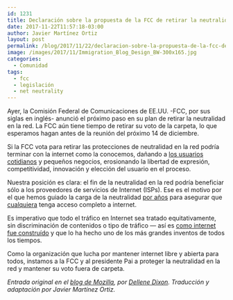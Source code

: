 ```yaml
---
id: 1231
title: Declaración sobre la propuesta de la FCC de retirar la neutralidad en la red en EE.UU.
date: 2017-11-22T11:57:18-03:00
author: Javier Martínez Ortiz
layout: post
permalink: /blog/2017/11/22/declaracion-sobre-la-propuesta-de-la-fcc-de-retirar-la-neutralidad-en-la-red-en-ee-uu/
image: /images/2017/11/Immigration_Blog_Design_BW-300x165.jpg
categories:
  - Comunidad
tags:
  - fcc
  - legislación
  - net neutrality
---
```

<div class="entry-content">
  <p>
    Ayer, la Comisión Federal de Comunicaciones de EE.UU. -FCC, por sus siglas en inglés- anunció el próximo paso en su plan de retirar la neutralidad en la red. La FCC aún tiene tiempo de retirar su voto de la carpeta, lo que esperamos hagan antes de la reunión del próximo 14 de diciembre.
  </p>
  
  <p>
    Si la FCC vota para retirar las protecciones de neutralidad en la red podría terminar con la internet como la conocemos, dañando a <a href="https://blog.mozilla.org/blog/2017/06/06/new-mozilla-poll-americans-political-parties-overwhelmingly-support-net-neutrality/">los usuarios cotidianos</a> y pequeños negocios, erosionando la libertad de expresión, competitividad, innovación y elección del usuario en el proceso.
  </p>
  
  <p>
    Nuestra posición es clara: el fin de la neutralidad en la red podría beneficiar sólo a los proveedores de servicios de Internet (ISPs). Ese es el motivo por el que hemos guiado la carga de la neutralidad <a href="https://blog.mozilla.org/netpolicy/2014/07/15/mozilla-submits-comments-on-fcc-net-neutrality-proposal/">por años</a> para asegurar que <a href="https://blog.mozilla.org/blog/2017/07/13/defending-net-neutrality-millions-rally-save-internet/">cualquiera</a> tenga acceso completo a internet.
  </p>
  
  <p>
    Es imperativo que todo el tráfico en Internet sea tratado equitativamente, sin discriminación de contenidos o tipo de tráfico — así es <a href="https://blog.mozilla.org/blog/2017/09/15/busting-myth-net-neutrality-hampers-investment/">como internet fue construído</a> y que lo ha hecho uno de los más grandes inventos de todos los tiempos.
  </p>
  
  <p>
    Como la organización que lucha por mantener internet libre y abierta para todos, instamos a la FCC y al presidente Pai a proteger la neutralidad en la red y mantener su voto fuera de carpeta.
  </p>
  
  <p>
    <em>Entrada original en el <a href="https://blog.mozilla.org/blog/2017/11/21/statement-on-fcc-proposal-to-roll-back-net-neutrality-in-the-u-s/" target="_blank" rel="noopener noreferrer">blog de Mozilla</a>, por <a href="https://blog.mozilla.org/blog/author/ddixonmozilla-com/" target="_blank" rel="noopener noreferrer">Dellene Dixon</a>. Traducción y adaptación por Javier Martínez Ortiz.</em>
  </p>
</div>
